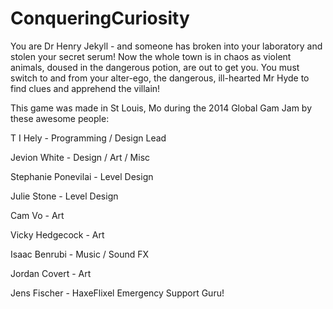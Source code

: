 ConqueringCuriosity
===================

You are Dr Henry Jekyll - and someone has broken into your laboratory and stolen your secret serum! Now the whole town is in chaos as violent animals, doused in the dangerous potion, are out to get you. You must switch to and from your alter-ego, the dangerous, ill-hearted Mr Hyde to find clues and apprehend the villain!

This game was made in St Louis, Mo during the 2014 Global Gam Jam by these awesome people:

T I Hely - Programming / Design Lead

Jevion White - Design / Art / Misc

Stephanie Ponevilai - Level Design

Julie Stone - Level Design

Cam Vo - Art

Vicky Hedgecock - Art

Isaac Benrubi - Music / Sound FX

Jordan Covert - Art

Jens Fischer - HaxeFlixel Emergency Support Guru!
